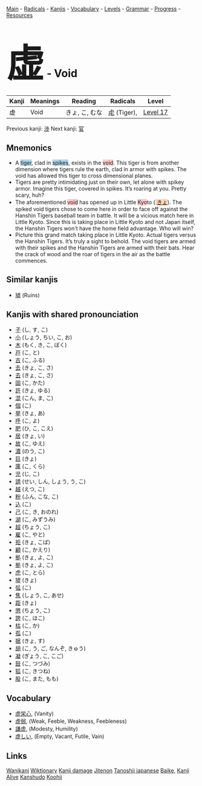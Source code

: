 <style> bigfont {font-size: 100px}</style>
[Main](../README.md) -
[Radicals](../radicals.md) -
[Kanjis](../kanjis.md) -
[Vocabulary](../vocabulary.md) -
[Levels](../levels.md) -
[Grammar](../grammar.md) - 
[Progress](../progress.md) -
[Resources](../resources.md)
# <bigfont> 虚</bigfont> - Void 

| Kanji | Meanings | Reading | Radicals | Level |
| --- | --- | --- | --- | --- |
| 虚 | Void | きょ, こ, むな | [虍](../radicals/虍.md) (Tiger),  | [Level 17](../levels/wk_level17.md) |

Previous kanji: [渉](渉.md) Next kanji: [官](官.md) 

## Mnemonics
 * A <span style="background-color:#ADD8E6"> tiger</span>, clad in <span style="background-color:#ADD8E6"> spikes</span>, exists in the <span style="background-color:#ffcccb"> void</span>. This tiger is from another dimension where tigers rule the earth, clad in armor with spikes. The void has allowed this tiger to cross dimensional planes.
* Tigers are pretty intimidating just on their own, let alone with spikey armor. Imagine this tiger, covered in spikes. It’s roaring at you. Pretty scary, huh?
* The aforementioned <span style="background-color:#ffcccb"> void</span> has opened up in Little <span style="background-color:#ffcccb"> Kyo</span>to (<span style="background-color:#fed8b1"> [きょ](https://jisho.org/search/きょ)</span>). The spiked void tigers chose to come here in order to face off against the Hanshin Tigers baseball team in battle. It will be a vicious match here in Little Kyoto. Since this is taking place in Little Kyoto and not Japan itself, the Hanshin Tigers won't have the home field advantage. Who will win?
* Picture this grand match taking place in Little Kyoto. Actual tigers versus the Hanshin Tigers. It’s truly a sight to behold. The void tigers are armed with their spikes and the Hanshin Tigers are armed with their bats. Hear the crack of wood and the roar of tigers in the air as the battle commences.


## Similar kanjis
 * [墟](墟.md) (Ruins)



## Kanjis with shared pronounciation
 * [子](子.md) (し, す, こ)
* [小](小.md) (しょう, ちい, こ, お)
* [木](木.md) (もく, き, こ, ぼく)
* [戸](戸.md) (こ, と)
* [古](古.md) (こ, ふる)
* [去](去.md) (きょ, こ, さ)
* [去](去.md) (きょ, こ, さ)
* [固](固.md) (こ, かた)
* [許](許.md) (きょ, ゆる)
* [混](混.md) (こん, ま, こ)
* [個](個.md) (こ)
* [挙](挙.md) (きょ, あ)
* [呼](呼.md) (こ, よ)
* [肥](肥.md) (ひ, こ, こえ)
* [居](居.md) (きょ, い)
* [故](故.md) (こ, ゆえ)
* [濃](濃.md) (のう, こ)
* [巨](巨.md) (きょ)
* [庫](庫.md) (こ, くら)
* [児](児.md) (じ, こ)
* [請](請.md) (せい, しん, しょう, う, こ)
* [越](越.md) (えつ, こ)
* [粉](粉.md) (ふん, こな, こ)
* [込](込.md) (こ)
* [己](己.md) (こ, き, おのれ)
* [湖](湖.md) (こ, みずうみ)
* [超](超.md) (ちょう, こ)
* [雇](雇.md) (こ, やと)
* [拒](拒.md) (きょ, こば)
* [顧](顧.md) (こ, かえり)
* [拠](拠.md) (きょ, よ, こ)
* [拠](拠.md) (きょ, よ, こ)
* [虎](虎.md) (こ, とら)
* [墟](墟.md) (きょ)
* [弧](弧.md) (こ)
* [焦](焦.md) (しょう, こ, あせ)
* [距](距.md) (きょ)
* [懲](懲.md) (ちょう, こ)
* [誇](誇.md) (こ, ほこ)
* [枯](枯.md) (こ, か)
* [孤](孤.md) (こ)
* [据](据.md) (きょ, す)
* [胡](胡.md) (こ, う, ご, なんぞ, きゅう)
* [凝](凝.md) (ぎょう, こ, こご)
* [鼓](鼓.md) (こ, つづみ)
* [狐](狐.md) (こ, きつね)
* [股](股.md) (こ, また, もも)



## Vocabulary
 * [虚栄心](../vocabulary/虚.md), (Vanity)
* [虚弱](../vocabulary/虚.md), (Weak, Feeble, Weakness, Feebleness)
* [謙虚](../vocabulary/虚.md), (Modesty, Humility)
* [虚しい](../vocabulary/虚.md), (Empty, Vacant, Futile, Vain)




## Links 


[Wanikani](https://www.wanikani.com/kanji/虚)
[Wiktionary](https://en.wiktionary.org/wiki/虚)
[Kanji damage](http://www.kanjidamage.com/kanji/search?utf8=✓&q=虚)
[Jitenon](https://jitenon.com/kanji/虚)
[Tanoshii japanese](https://www.tanoshiijapanese.com/dictionary/kanji.cfm?k=虚)
[Baike](https://baike.baidu.com/item/虚),
[Kanji Alive](https://app.kanjialive.com/虚)
[Kanshudo](https://www.kanshudo.com/searchmn?q=虚)
[Koohii](https://kanji.koohii.com/study/kanji/虚)
